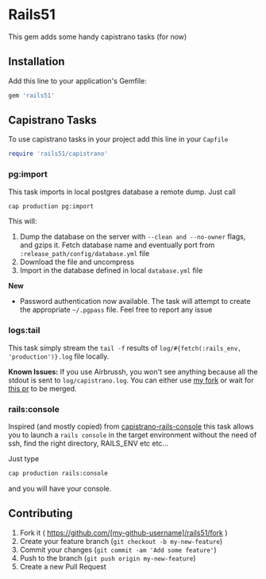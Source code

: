 # Rails51

This gem adds some handy capistrano tasks (for now)

## Installation

Add this line to your application's Gemfile:

```ruby
gem 'rails51'
```

## Capistrano Tasks

To use capistrano tasks in your project add this line in your `Capfile`

```ruby
require 'rails51/capistrano'
```

### pg:import

This task imports in local postgres database a remote dump. Just call

```bash
cap production pg:import
```

This will:

1. Dump the database on the server with `--clean and --no-owner` flags, and gzips it. Fetch database name and eventually port from `:release_path/config/database.yml` file
2. Download the file and uncompress
3. Import in the database defined in local `database.yml` file

**New**

* Password authentication now available. The task will attempt to create the appropriate `~/.pgpass` file. Feel free to report any issue

### logs:tail

This task simply stream the `tail -f` results of `log/#{fetch(:rails_env, 'production')}.log` file locally.

**Known Issues:** If you use Airbrussh, you won't see anything because all the stdout is sent to `log/capistrano.log`. You can either use [my fork](https://github.com/carlesso/airbrussh) or wait for [this pr](https://github.com/mattbrictson/airbrussh/pull/4) to be merged.

### rails:console

Inspired (and mostly copied) from [capistrano-rails-console](https://github.com/ydkn/capistrano-rails-console) this task allows you to launch a `rails console` in the target environment without the need of ssh, find the right directory, RAILS\_ENV etc etc...

Just type

```bash
cap production rails:console
```

and you will have your console.

## Contributing

1. Fork it ( https://github.com/[my-github-username]/rails51/fork )
2. Create your feature branch (`git checkout -b my-new-feature`)
3. Commit your changes (`git commit -am 'Add some feature'`)
4. Push to the branch (`git push origin my-new-feature`)
5. Create a new Pull Request
